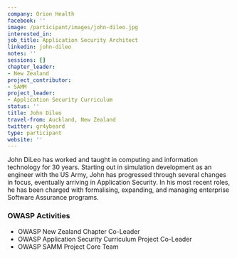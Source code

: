 ```yaml
---
company: Orion Health
facebook: ''
image: /participant/images/john-dileo.jpg
interested_in:
job_title: Application Security Architect
linkedin: john-dileo
notes: ''
sessions: []
chapter_leader:
- New Zealand
project_contributor:
- SAMM
project_leader:
- Application Security Curriculum
status: ''
title: John Dileo
travel-from: Auckland, New Zealand
twitter: gr4ybeard
type: participant
website: ''
---
```


<!-- put more details about participant here -->
John DiLeo has worked and taught in computing and information technology for 30 years. Starting out in simulation development as an engineer with the US Army, John has progressed through several changes in focus, eventually arriving in Application Security. In his most recent roles, he has been charged with formalising, expanding, and managing enterprise Software Assurance programs.

### OWASP Activities
* OWASP New Zealand Chapter Co-Leader
* OWASP Application Security Curriculum Project Co-Leader
* OWASP SAMM Project Core Team